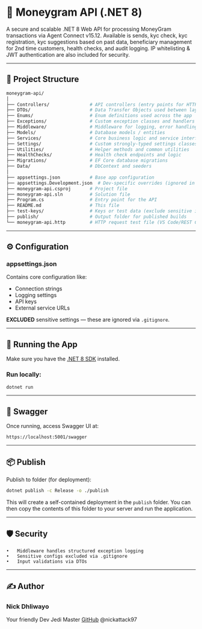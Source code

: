# 💸 Moneygram API (.NET 8)

A secure and scalable .NET 8 Web API for processing MoneyGram transactions via Agent Connect v15.12. Available is sends, kyc check, kyc registration, kyc suggestions based on past data, beneficiary management for 2nd time customers, health checks, and audit logging. IP whitelisting & JWT authentication are also included for security.

---

## 📁 Project Structure

```bash
moneygram-api/
│
├── Controllers/               # API controllers (entry points for HTTP requests)
├── DTOs/                      # Data Transfer Objects used between layers
├── Enums/                     # Enum definitions used across the app
├── Exceptions/                # Custom exception classes and handlers
├── Middleware/                # Middleware for logging, error handling, etc.
├── Models/                    # Database models / entities
├── Services/                  # Core business logic and service interfaces
├── Settings/                  # Custom strongly-typed settings classes
├── Utilities/                 # Helper methods and common utilities
├── HealthChecks/              # Health check endpoints and logic
├── Migrations/                # EF Core database migrations
├── Data/                      # DbContext and seeders
│
├── appsettings.json           # Base app configuration
├── appsettings.Development.json  # Dev-specific overrides (ignored in Git)
├── moneygram-api.csproj       # Project file
├── moneygram-api.sln          # Solution file
├── Program.cs                 # Entry point for the API
├── README.md                  # This file
├── test-keys/                 # Keys or test data (exclude sensitive info)
├── publish/                   # Output folder for published builds
└── moneygram-api.http         # HTTP request test file (VS Code/REST Client)
```

---

## ⚙️ Configuration

### appsettings.json

Contains core configuration like:

- Connection strings
- Logging settings
- API keys
- External service URLs

**EXCLUDED** sensitive settings — these are ignored via `.gitignore`.

---

## 🚀 Running the App

Make sure you have the [.NET 8 SDK](https://dotnet.microsoft.com/en-us/download/dotnet/8.0) installed.

### Run locally:

```bash
dotnet run
```
---

## 🚀 Swagger
Once running, access Swagger UI at:

``` 
https://localhost:5001/swagger
```
---

## 📦 Publish
Publish to folder (for deployment):
```bash
dotnet publish -c Release -o ./publish
```
This will create a self-contained deployment in the `publish` folder.
You can then copy the contents of this folder to your server and run the application.

---

## 🛡️ Security
	•	Middleware handles structured exception logging
	•	Sensitive configs excluded via .gitignore
	•	Input validations via DTOs

---

## ✍️ Author
### Nick Dhliwayo
Your friendly Dev Jedi Master
[GitHub](https://github.com/nickattack97) @nickattack97